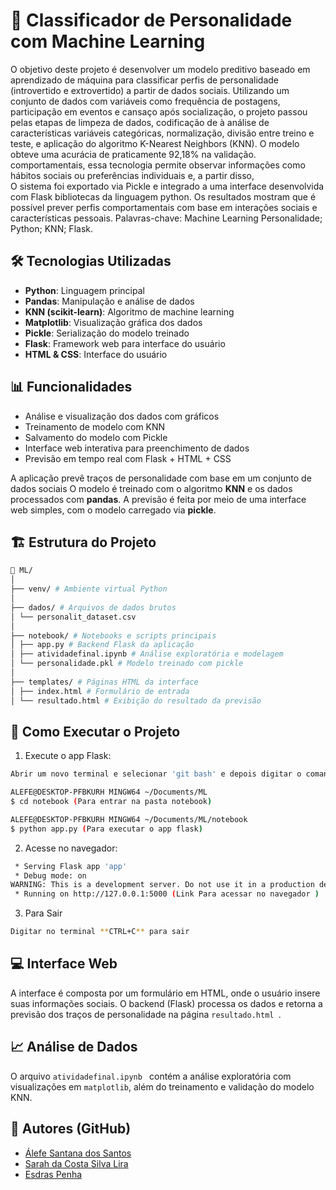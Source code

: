 # 🧠 Classificador de Personalidade com Machine Learning

O objetivo deste projeto é desenvolver um modelo preditivo baseado em aprendizado de máquina para classificar perfis de 
personalidade (introvertido e extrovertido) a partir de dados sociais. Utilizando um conjunto de dados com variáveis como 
frequência de postagens, participação em eventos e cansaço após socialização, o projeto passou pelas etapas de limpeza de dados, 
codificação de à análise de características variáveis categóricas, normalização, divisão entre treino e teste, e 
aplicação do algoritmo K-Nearest Neighbors (KNN). O modelo obteve uma acurácia de praticamente 92,18% na validação. 
comportamentais, essa tecnologia permite observar informações como hábitos sociais ou preferências individuais e, a partir disso,  
O sistema foi exportado via Pickle e integrado a uma interface desenvolvida com Flask bibliotecas da linguagem python. Os 
resultados mostram que é possível prever perfis comportamentais com base em interações sociais e características pessoais. 
Palavras-chave: Machine Learning Personalidade; Python; KNN; Flask. 

## 🛠️ Tecnologias Utilizadas

- **Python**: Linguagem principal
- **Pandas**: Manipulação e análise de dados
- **KNN (scikit-learn)**: Algoritmo de machine learning
- **Matplotlib**: Visualização gráfica dos dados
- **Pickle**: Serialização do modelo treinado
- **Flask**: Framework web para interface do usuário
-  **HTML & CSS**: Interface do usuário

## 📊 Funcionalidades

- Análise e visualização dos dados com gráficos
- Treinamento de modelo com KNN
- Salvamento do modelo com Pickle
- Interface web interativa para preenchimento de dados
- Previsão em tempo real com Flask + HTML + CSS
  
A aplicação prevê traços de personalidade com base em um conjunto de dados sociais O modelo é treinado com o algoritmo **KNN** e os dados processados com **pandas**. A previsão é feita por meio de uma interface web simples, com o modelo carregado via **pickle**.

## 🏗️ Estrutura do Projeto
```bash
📁 ML/
│
├── venv/ # Ambiente virtual Python
│
├── dados/ # Arquivos de dados brutos
│ └── personalit_dataset.csv
│
├── notebook/ # Notebooks e scripts principais
│ ├── app.py # Backend Flask da aplicação
│ ├── atividadefinal.ipynb # Análise exploratória e modelagem
│ └── personalidade.pkl # Modelo treinado com pickle
│
├── templates/ # Páginas HTML da interface
│ ├── index.html # Formulário de entrada
│ └── resultado.html # Exibição do resultado da previsão
```
## 🚀 Como Executar o Projeto
  
1. Execute o app Flask:
```bash
Abrir um novo terminal e selecionar 'git bash' e depois digitar o comando abaixo:

ALEFE@DESKTOP-PFBKURH MINGW64 ~/Documents/ML
$ cd notebook (Para entrar na pasta notebook)

ALEFE@DESKTOP-PFBKURH MINGW64 ~/Documents/ML/notebook
$ python app.py (Para executar o app flask)
```
2. Acesse no navegador:
```bash
 * Serving Flask app 'app'
 * Debug mode: on
WARNING: This is a development server. Do not use it in a production deployment. Use a production WSGI server instead.
 * Running on http://127.0.0.1:5000 (Link Para acessar no navegador )
```

3. Para Sair
```bash
Digitar no terminal **CTRL+C** para sair
```

## 💻 Interface Web

A interface é composta por um formulário em HTML, onde o usuário insere suas informações sociais. O backend (Flask) processa os dados e retorna a previsão dos traços de personalidade na página ```resultado.html ```.

## 📈 Análise de Dados
O arquivo ```atividadefinal.ipynb ``` contém a análise exploratória com visualizações em ```matplotlib```, além do treinamento e validação do modelo KNN.

## 👤 Autores (GitHub)
- [Álefe Santana dos Santos](https://github.com/Alefe-SdS/)
- [Sarah da Costa Silva Lira](https://github.com/)
- [Esdras Penha](https://github.com/)



 



